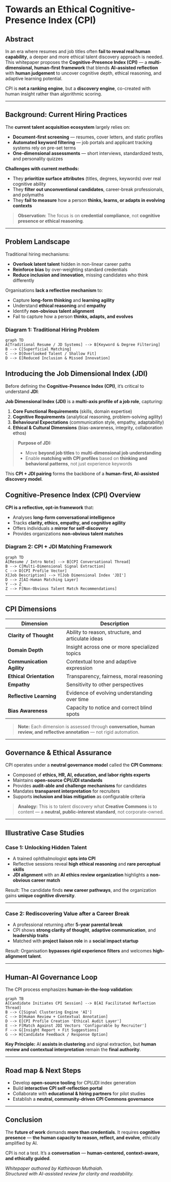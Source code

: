
# **Towards an Ethical Cognitive-Presence Index (CPI)**

## **Abstract**

In an era where resumes and job titles often **fail to reveal real human capability**, a deeper and more ethical talent discovery approach is needed.  
This whitepaper proposes the **Cognitive-Presence Index (CPI)** — a **multi-dimensional, human-first framework** that blends **AI-assisted reflection** with **human judgement** to uncover cognitive depth, ethical reasoning, and adaptive learning potential.  

CPI is **not a ranking engine**, but a **discovery engine**, co-created with human insight rather than algorithmic scoring.

---

## **Background: Current Hiring Practices**

The **current talent acquisition ecosystem** largely relies on:

- **Document-first screening** — resumes, cover letters, and static profiles  
- **Automated keyword filtering** — job portals and applicant tracking systems rely on pre-set terms  
- **One-dimensional assessments** — short interviews, standardized tests, and personality quizzes  

**Challenges with current methods:**

- They **prioritize surface attributes** (titles, degrees, keywords) over real cognitive ability  
- They **filter out unconventional candidates**, career-break professionals, and polymaths  
- They **fail to measure** how a person **thinks, learns, or adapts in evolving contexts**  

> **Observation:** The focus is on **credential compliance**, not **cognitive presence or ethical reasoning**.

---

## **Problem Landscape**

Traditional hiring mechanisms:

- **Overlook latent talent** hidden in non-linear career paths  
- **Reinforce bias** by over-weighting standard credentials  
- **Reduce inclusion and innovation**, missing candidates who think differently  

Organisations **lack a reflective mechanism** to:

- Capture **long-form thinking** and **learning agility**  
- Understand **ethical reasoning** and **empathy**  
- Identify **non-obvious talent alignment**   
- Fail to capture how a person **thinks, adapts, and evolves**  

### **Diagram 1: Traditional Hiring Problem**

```mermaid
graph TD
A[Traditional Resume / JD Systems] --> B[Keyword & Degree Filtering]
B --> C[Superficial Matching]
C --> D[Overlooked Talent / Shallow Fit]
D --> E[Reduced Inclusion & Missed Innovation]
```



## **Introducing the Job Dimensional Index (JDI)**

Before defining the **Cognitive-Presence Index (CPI)**, it’s critical to understand **JDI**:

**Job Dimensional Index (JDI)** is a **multi-axis profile of a job role**, capturing:

1. **Core Functional Requirements** (skills, domain expertise)
2. **Cognitive Requirements** (analytical reasoning, problem-solving agility)
3. **Behavioural Expectations** (communication style, empathy, adaptability)
4. **Ethical & Cultural Dimensions** (bias-awareness, integrity, collaboration ethos)

> **Purpose of JDI:**
>
> - Move **beyond job titles** to **multi-dimensional job understanding**
> - Enable **matching with CPI profiles** based on **thinking and behavioral patterns**, not just experience keywords

This **CPI + JDI pairing** forms the backbone of a **human-first, AI-assisted discovery model**.



## **Cognitive-Presence Index (CPI) Overview**

**CPI is a reflective, opt-in framework** that:

- Analyses **long-form conversational intelligence**
- Tracks **clarity, ethics, empathy, and cognitive agility**
- Offers individuals a **mirror for self-discovery**
- Provides organizations **non-obvious talent matches**

### **Diagram 2: CPI + JDI Matching Framework**

```mermaid
graph TD
A[Resume / Intro Note] --> B[CPI Conversational Thread]
B --> C[Multi-Dimensional Signal Extraction]
C --> D[CPI Profile Vector]
X[Job Description] --> Y[Job Dimensional Index 'JDI']
D --> Z[AI-Human Matching Layer] 
Y --> Z
Z --> F[Non-Obvious Talent Match Recommendations]
```

------

## **CPI Dimensions**

| Dimension                 | Description                                        |
| ------------------------- | -------------------------------------------------- |
| **Clarity of Thought**    | Ability to reason, structure, and articulate ideas |
| **Domain Depth**          | Insight across one or more specialized topics      |
| **Communication Agility** | Contextual tone and adaptive expression            |
| **Ethical Orientation**   | Transparency, fairness, moral reasoning            |
| **Empathy**               | Sensitivity to other perspectives                  |
| **Reflective Learning**   | Evidence of evolving understanding over time       |
| **Bias Awareness**        | Capacity to notice and correct blind spots         |



> **Note:** Each dimension is assessed through **conversation, human review, and reflective annotation** — not rigid automation.



------

## **Governance & Ethical Assurance**

CPI operates under a **neutral governance model** called the **CPI Commons**:

- Composed of **ethics, HR, AI, education, and labor rights experts**
- Maintains **open-source CPI/JDI standards**
- Provides **audit-able and challenge mechanisms** for candidates
- Mandates **transparent interpretation** for recruiters
- Supports **inclusion and bias mitigation** as configurable criteria

> **Analogy:** This is to talent discovery what **Creative Commons** is to content — a **neutral, public-interest standard**, not corporate-owned.

------

## **Illustrative Case Studies**

### **Case 1: Unlocking Hidden Talent**

- A trained ophthalmologist **opts into CPI**
- Reflective sessions reveal **high ethical reasoning** and **rare perceptual skills**
- **JDI alignment** with an **AI ethics review organization** highlights a **non-obvious career match**

Result: The candidate finds **new career pathways**, and the organization gains **unique cognitive diversity**.

------

### **Case 2: Rediscovering Value after a Career Break**

- A professional returning after **5-year parental break**
- CPI shows **strong clarity of thought**, **adaptive communication**, and **leadership traits**
- Matched with **project liaison role** in a **social impact startup**

Result: Organisation **bypasses rigid experience filters** and welcomes **high-alignment talent**.

------

## **Human-AI Governance Loop**

The CPI process emphasizes **human-in-the-loop validation**:

```mermaid
graph TB
A[Candidate Initiates CPI Session] --> B[AI Facilitated Reflection Thread]
B --> C[Signal Clustering Engine 'AI']
C --> D[Human Review + Contextual Annotation]
D --> E[CPI Profile Creation 'Ethical Audit Layer']
E --> F[Match Against JDI Vectors 'Configurable by Recruiter']
F --> G[Insight Report + Fit Suggestions]
G --> H[Candidate Feedback / Response Option]
```

**Key Principle:** AI **assists in clustering** and signal extraction, but **human review and contextual interpretation** remain the **final authority**.

------

## **Road map & Next Steps**

- Develop **open-source tooling** for CPI/JDI index generation
- Build **interactive CPI self-reflection portal**
- Collaborate with **educational & hiring partners** for pilot studies
- Establish a **neutral, community-driven CPI Commons governance**

------

## **Conclusion**

The **future of work** demands **more than credentials**.
 It requires **cognitive presence** — **the human capacity to reason, reflect, and evolve**, ethically amplified by AI.

CPI is not a test.
 It’s a **conversation** — **human-centered, context-aware, and ethically guided**.

 *Whitepaper authored by Kathiravan Muthaiah.  
Structured with AI-assisted review for clarity and readability.*

